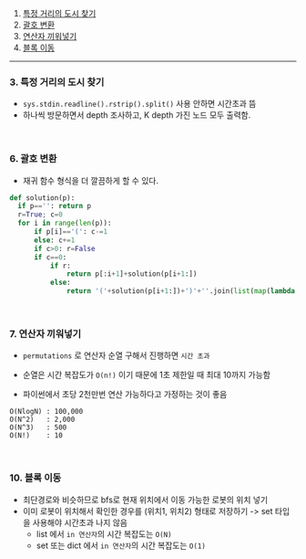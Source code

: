1. [특정 거리의 도시 찾기](#3.-특정-거리의-도시-찾기)
2. [괄호 변환](#6.-괄호-변환)
3. [연산자 끼워넣기](#7.-연산자-끼워넣기)
4. [블록 이동](#10.-블록-이동)
[](#)
[](#)
---


### 3. 특정 거리의 도시 찾기
- `sys.stdin.readline().rstrip().split()` 사용 안하면 시간초과 뜸
- 하나씩 방문하면서 depth 조사하고, K depth 가진 노드 모두 출력함.

<br>

### 6. 괄호 변환
- 재귀 함수 형식을 더 깔끔하게 할 수 있다.

```python
def solution(p):
  if p=='': return p
  r=True; c=0
  for i in range(len(p)):
      if p[i]=='(': c-=1
      else: c+=1
      if c>0: r=False
      if c==0:
          if r:
              return p[:i+1]+solution(p[i+1:])
          else:
              return '('+solution(p[i+1:])+')'+''.join(list(map(lambda x:'(' if x==')' else ')',p[1:i]) ))
```
<br>

### 7. 연산자 끼워넣기
- `permutations` 로 연산자 순열 구해서 진행하면 `시간 초과`
- 순열은 시간 복잡도가 `O(n!)` 이기 때문에 1초 제한일 때 최대 10까지 가능함

- 파이썬에서 초당 2천만번 연산 가능하다고 가정하는 것이 좋음
```
O(NlogN) : 100,000
O(N^2)   : 2,000
O(N^3)   : 500
O(N!)    : 10
```
<br>

### 10. 블록 이동
- 최단경로와 비슷하므로 bfs로 현재 위치에서 이동 가능한 로봇의 위치 넣기
- 이미 로봇이 위치해서 확인한 경우를 (위치1, 위치2) 형태로 저장하기 
  -> set 타입을 사용해야 시간초과 나지 않음
  - list 에서 `in 연산자`의 시간 복잡도는 `O(N)`
  - set 또는 dict 에서 `in 연산자`의 시간 복잡도는 `O(1)`
